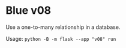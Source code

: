 # Blue v08

Use a one-to-many relationship in a database.

Usage: `python -B -m flask --app "v08" run`
